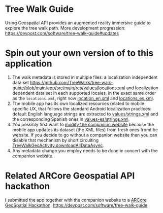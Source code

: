 # Tree Walk Guide

Using Geospatial API provides an augmented reality immersive guide to explore the tree walk path.
More development progression: https://devpost.com/software/tree-walk-guide#updates

# Spin out your own version of to this application

1. The walk metadata is stored in multiple files: a localization independent data set https://github.com/TreeWalks/tree-walk-guide/blob/main/app/src/main/res/values/locations.xml and localization dependent data set in each supported locales, in the exact same order as the `locations.xml`, right now [location_en.xml](https://github.com/TreeWalks/tree-walk-guide/blob/main/app/src/main/res/values/locations_en.xml) and [locations_es.xml](https://github.com/TreeWalks/tree-walk-guide/blob/main/app/src/main/res/values/locations_es.xml).
2. The mobile app has its own localized resources related to mobile specific UX, that follows the standard Android localization practices: default English language strings are extracted to [values/strings.xml](https://github.com/TreeWalks/tree-walk-guide/blob/main/app/src/main/res/values/strings.xml) and the corresponding Spanish ones in [values-es/strings.xml](https://github.com/TreeWalks/tree-walk-guide/blob/main/app/src/main/res/values-es/strings.xml).
3. You possibly first want to [modify the companion website](https://github.com/TreeWalks/TreeWalks.github.io) because the mobile app updates its dataset (the XML files) from fresh ones fromt he website. If you decide to go without a companion website then you can disable that mechanism by short circuiting [TreeWalkGeoActivity.downloadAllDataAsync](https://github.com/TreeWalks/tree-walk-guide/blob/17b3f373b5f0eb5b681a81459ee301492a37ffc3/app/src/main/java/dev/csaba/armap/treewalk/TreeWalkGeoActivity.kt#L533).
4. Any metadata change you employ needs to be done in concert with the companion website.

# Related ARCore Geospatial API hackathon

I submitted the app together with the companion website to a [ARCore GeoSpatial Hackathon](https://arcoregeospatialapi.devpost.com/): https://devpost.com/software/tree-walk-guide
